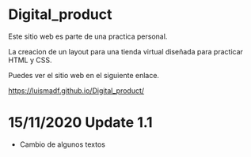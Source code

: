 # Digital_product

Este sitio web es parte de una practica personal.

La creacion de un layout para una tienda virtual diseñada para practicar HTML y CSS.

Puedes ver el sitio web en el siguiente enlace.

https://luismadf.github.io/Digital_product/

# 15/11/2020 Update 1.1

- Cambio de algunos textos
